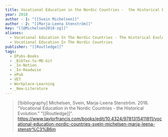 ```yaml
---
title: Vocational Education in the Nordic Countries -  the Historical Evolution
year: 2018
author - 1: "[[Svein Michelsen]]"
author - 2: "[[Marja-Leena Stenström]]"
key: "[[@Michelsen2018-zg]]"
aliases:
  - Vocational Education In The Nordic Countries - The Historical Evolution
  - Vocational Education In The Nordic Countries
publisher: "[[Routledge]]"
tags:
  - EPubs-Books
  - _BibTex-to-MD-Git
  - _In-Notion
  - _In-Readwise
  - ePub
  - VET
  - Workplace-Learning
  - _New-Literature
---
```


> [!bibliography]
> Michelsen, Svein, Marja-Leena Stenström. 2018. “Vocational Education in the Nordic Countries -  the Historical Evolution.” "[[Routledge]]". https://www.taylorfrancis.com/books/edit/10.4324/9781315411811/vocational-education-nordic-countries-svein-michelsen-marja-leena-stenstr%C3%B6m